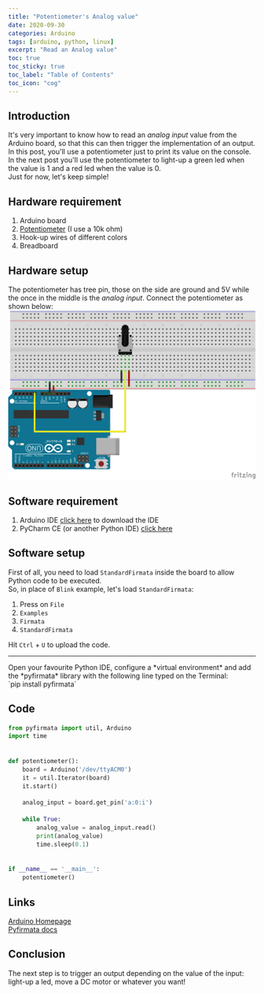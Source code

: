 ```yaml
---
title: "Potentiometer's Analog value"
date: 2020-09-30
categories: Arduino
tags: [arduino, python, linux]
excerpt: "Read an Analog value"
toc: true
toc_sticky: true
toc_label: "Table of Contents"
toc_icon: "cog"
---
```


## Introduction
It's very important to know how to read an *analog input* value from the Arduino board, so that this can then trigger the implementation of an output.<br>
In this post, you'll use a potentiometer just to print its value on the console. In the next post you'll use the potentiometer to light-up a green led when the value is 1 and a red led when the value is 0.<br>
Just for now, let's keep simple!

## Hardware requirement
1. Arduino board
2. [Potentiometer](https://www.arduino.cc/en/tutorial/potentiometer) (I use a 10k ohm)
3. Hook-up wires of different colors
4. Breadboard

## Hardware setup
The potentiometer has tree pin, those on the side are ground and 5V while the once in the middle is the *analog input*. Connect the potentiometer as shown below:<br>
![Potentiometer Setup](/assets/images/posts/arduino/pot_1.png)

## Software requirement
1. Arduino IDE
   [click here](https://www.arduino.cc/en/Main/Software) to download the IDE
2. PyCharm CE (or another Python IDE)
   [click here](https://www.jetbrains.com/pycharm/)

## Software setup
First of all, you need to load `StandardFirmata` inside the board to allow Python code to be executed.<br>
So, in place of `Blink` example, let's load `StandardFirmata`:
1. Press on `File`
2. `Examples`
3. `Firmata`
4. `StandardFirmata`

Hit `Ctrl` + `U` to upload the code.
<hr>
Open your favourite Python IDE, configure a *virtual environment* and add the *pyfirmata* library with the following line typed on the Terminal:<br>
`pip install pyfirmata`

## Code
```python
from pyfirmata import util, Arduino
import time


def potentiometer():
    board = Arduino('/dev/ttyACM0')
    it = util.Iterator(board)
    it.start()

    analog_input = board.get_pin('a:0:i')

    while True:
        analog_value = analog_input.read()
        print(analog_value)
        time.sleep(0.1)


if __name__ == '__main__':
    potentiometer()

```

## Links
[Arduino Homepage](https://www.arduino.cc/)<br>
[Pyfirmata docs](https://pyfirmata.readthedocs.io/en/latest/)<br>

## Conclusion
The next step is to trigger an output depending on the value of the input: light-up a led, move a DC motor or whatever you want!